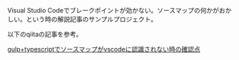 Visual Studio Codeでブレークポイントが効かない。ソースマップの何かがおかしい。という時の解説記事のサンプルプロジェクト。

以下のqiitaの記事を参考。

[gulp+typescriptでソースマップがvscodeに認識されない時の確認点]( https://qiita.com/Fushihara/items/d603f7c32a9afb07371e )
